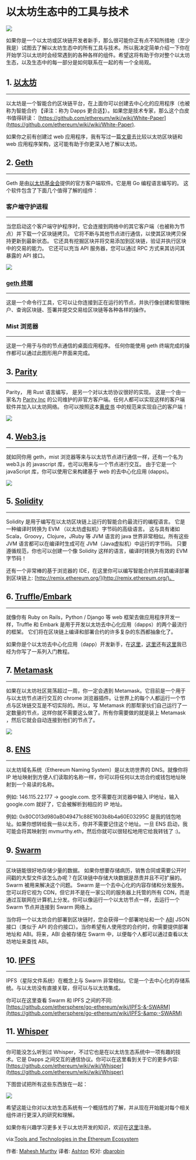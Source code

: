 # 以太坊生态中的工具与技术

![](https://i.imgur.com/Jjkpwfr.png)

如果你是一个以太坊或区块链开发者新手，那么很可能你正有点不知所措地（至少我是）试图去了解以太坊生态中的所有工具与技术。所以我决定简单介绍一下你在开始学习以太坊时会经常遇到的各种各样的组件。希望这将有助于你对整个以太坊生态，以及生态中的每一部分是如何联系在一起的有一个全局观。

## 1. [以太坊](http://ethereum.org/)
***

以太坊是一个智能合约区块链平台，在上面你可以创建去中心化的应用程序（也被称为智能合约 【译注：称为 Dapps 更合适】）。如果您是技术专家，那么这个白皮书值得研读：
[https://github.com/ethereum/wiki/wiki/White-Paper](https://github.com/ethereum/wiki/wiki/White-Paper).

如果你之前有创建过 web 应用程序，我有写过一篇[文章](https://medium.com/@mvmurthy/ethereum-for-web-developers-890be23d1d0c#.8wo4bi611)去比较以太坊区块链和 web 应用程序架构，这可能有助于你更深入地了解以太坊。

## 2. [Geth](https://github.com/ethereum/go-ethereum)
***

Geth 是由[以太坊基金会](http://ethereum.org/)提供的官方客户端软件。它是用 Go 编程语言编写的。 这个软件包含了下面几个值得了解的组件：

### 客户端守护进程
***

当您启动这个客户端守护程序时，它会连接到网络中的其它客户端（也被称为节点）并下载一个区块链拷贝。 它将不断与其他节点进行通信，以使其区块拷贝保持更新到最新状态。 它还具有挖掘区块并将交易添加到区块链，验证并执行区块中的交易的能力。 它还可以充当 API 服务器，您可以通过 RPC 方式来其访问其暴露的 API 接口。

![](https://i.imgur.com/eqExYxM.png)

### [geth 终端](https://github.com/ethereum/go-ethereum/wiki/geth)
***

这是一个命令行工具，它可以让你连接到正在运行的节点，并执行像创建和管理帐户、查询区块链、签署并提交交易给区块链等各种各样的操作。

### Mist 浏览器
***

这是一个用于与你的节点通信的桌面应用程序。 任何你能使用 geth 终端完成的操作都可以通过此图形用户界面来完成。

## 3. [Parity](https://github.com/paritytech/parity)
***

Parity， 用 Rust 语言编写， 是另一个对以太坊协议很好的实现。 这是一个由一家名为 [Parity Inc](https://parity.io/) 的公司维护的非官方客户端。任何人都可以实现这样的客户端软件并加入以太坊网络。 你可以按照这本[黄皮书](https://ethereum.github.io/yellowpaper/paper.pdf) 中的规范来实现自己的客户端！

![](https://i.imgur.com/xQGGQr2.png)

## 4. [Web3.js](https://github.com/ethereum/web3.js/)
***

就如同你用 geth，mist 浏览器等来与以太坊节点进行通信一样，还有一个名为 web3.js 的 javascript 库，也可以用来与一个节点进行交互。 由于它是一个 javaScript 库，你可以使用它来构建基于 web 的去中心化应用 (dapps)。

![](https://i.imgur.com/c8Y7lNd.png)

## 5. [Solidity](https://solidity.readthedocs.io/en/develop/)
***

Solidity 是用于编写在以太坊区块链上运行的智能合约最流行的编程语言。 它是一种编译时转换为 EVM （以太坊虚拟机）字节码的高级语言。 这与具有诸如 Scala，Groovy，Clojure，JRuby 等 JVM 语言的 java 世界非常相似。所有这些 JVM 语言都可以在编译时生成可在 JVM（Java虚拟机）中运行的字节码。 只要遵循规范，你也可以创建一个像 Solidity 这样的语言，编译时转换为有效的 EVM 字节码！

还有一个非常棒的基于浏览器的 IDE，在这里你可以编写智能合约并将其编译部署到区块链上: [http://remix.ethereum.org/](http://remix.ethereum.org/)。

## 6. [Truffle](http://truffleframework.com/)/[Embark](https://github.com/iurimatias/embark-framework)
***

就像你有 Ruby on Rails，Python / Django 等 web 框架去做应用程序开发一样，Truffle 和 Embark 是用于开发以太坊去中心化应用（dapps）的两个最流行的框架。 它们将在区块链上编译和部署合约的许多复杂的东西都抽象化了。

如果你是个以太坊去中心化应用（dapp）开发新手，在[这里](https://medium.com/@mvmurthy/full-stack-hello-world-voting-ethereum-dapp-tutorial-part-1-40d2d0d807c2)，[这里](https://medium.com/@mvmurthy/full-stack-hello-world-voting-ethereum-dapp-tutorial-part-2-30b3d335aa1f)还有[这里](https://medium.com/@mvmurthy/full-stack-hello-world-voting-ethereum-dapp-tutorial-part-3-331c2712c9df)我已经为你写了一系列入门教程。

## 7. [Metamask](https://metamask.io/)
***

如果在以太坊社区晃荡超过一周，你一定会遇到 Metamask。它目前是一个用于与以太坊节点进行交互的 chrome 浏览器插件。让世界上的每个人都运行一个节点与区块链交互是不切实际的。所以，写 Metamask 的那帮家伙们自己运行了一定数量的节点，这样你就不需要这么做了。所有你需要做的就是装上 Metamask ，然后它就会自动连接到他们的节点了。

![](https://i.imgur.com/xQGGQr2.png)

## 8. [ENS](http://ens.domains/)
***

以太坊域名系统（Ethereum Naming System）是以太坊世界的 DNS。就像你将 IP 地址映射到方便人们读取的名称一样，你可以将任何以太坊合约或钱包地址映射到一个易读的名称。

例如: 146.115.22.177 → google.com. 您不需要在浏览器中输入 IP地址，输入 google.com 就好了，它会被解析到相应的 IP 地址。

例如: 0x80C013d980aB049471c88E1603b8b4a60E03295C 是我的钱包地址。如果你想转给我一些以太币，你并不需要记住这个地址。一旦 ENS 启动，我可能会将其映射到 mvmurthy.eth，然后你就可以很轻松地用它给我转钱了 :)。

## 9. [Swarm](http://swarm-gateways.net/bzz:/theswarm.eth/)
***

区块链能很好地存储少量的数据。 如果你想要存储病历，销售合同或需要公开时间戳的大型文件该怎么办呢？在区块链中存储大块数据是昂贵并且不可扩展的。Swarm 被用来解决这个问题。 Swarm 是一个去中心化的内容存储和分发服务。您可以将它视为 CDN，但它并不是在一家公司的服务器上托管的所有 CDN，而是通过互联网在计算机上分发。你可以像运行一个以太坊节点一样，去运行一个 Swarm 节点并连接到 Swarm 网络上。

当你将一个以太坊合约部署到区块链时，您会获得一个部署地址和一个 [ABI](https://github.com/ethereum/wiki/wiki/Ethereum-Contract-ABI) JSON 接口（类似于 API 的合约接口）。当你希望有人使用您的合约时，你需要提供部署地址和 ABI。将来，ABI 会被存储在 Swarm 中，以便每个人都可以通过查看以太坊地址来查找 ABI。

## 10. [IPFS](https://ipfs.io/)
***

IPFS（星际文件系统）在概念上与 Swarm 非常相似。它是一个去中心化的存储系统。与以太坊没有直接关联，但可以与以太坊集成。

你可以在这里查看 Swarm 和 IPFS 之间的不同: [https://github.com/ethersphere/go-ethereum/wiki/IPFS-&-SWARM](https://github.com/ethersphere/go-ethereum/wiki/IPFS-&amp;-SWARM)

## 11. [Whisper](https://github.com/ethereum/wiki/wiki/Whisper)
***

你可能没怎么听到过 Whisper，不过它也是在以太坊生态系统中一项有趣的技术。它是 Dapps 之间交互的通信协议。你可以在这里看到关于它的更多内容: [https://github.com/ethereum/wiki/wiki/Whisper](https://github.com/ethereum/wiki/wiki/Whisper)

下图尝试把所有这些东西放在一起：

![](https://i.imgur.com/H48W22N.png)

希望这能让你对以太坊生态系统有一个概括性的了解，并从现在开始能对每个相关组件进行更深入的研究和理解。

如果你有兴趣学习更多关于以太坊开发的知识，欢迎在[这里](http://zastrin.com/)注册。

via:[Tools and Technologies in the Ethereum Ecosystem](https://medium.com/blockchannel/tools-and-technologies-in-the-ethereum-ecosystem-e5b7e5060eb9)

作者: [Mahesh Murthy](https://medium.com/@mvmurthy?source=post_header_lockup)
译者: [Ashton](https://github.com/cdljsj)
校对: [dbarobin](https://github.com/dbarobin)
